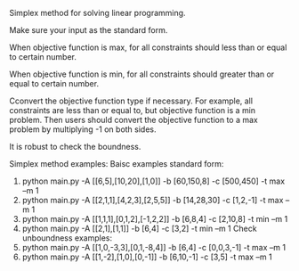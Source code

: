 Simplex method for solving linear programming.

Make sure your input as the standard form.

When objective function is max, for all constraints should less than or equal to certain number.

When objective function is min, for all constraints should greater than or equal to certain number.

Cconvert the objective function type if necessary. For example, all constraints are less than or equal to, but objective function is a min problem. Then users should convert the objective function to a max problem by multiplying -1 on both sides.

It is robust to check the boundness. 

Simplex method examples:
Baisc examples standard form:
1. python main.py -A [[6,5],[10,20],[1,0]] -b [60,150,8] -c [500,450] -t max –m 1
2. python main.py -A [[2,1,1],[4,2,3],[2,5,5]] -b [14,28,30] -c [1,2,-1] -t max –m 1
3. python main.py -A [[1,1,1],[0,1,2],[-1,2,2]] -b [6,8,4] -c [2,10,8] -t min –m 1
4. python main.py -A [[2,1],[1,1]] -b [6,4] -c [3,2] -t min –m 1
Check unboundness examples:
5. python main.py -A [[1,0,-3,3],[0,1,-8,4]] -b [6,4] -c [0,0,3,-1] -t max –m 1
6. python main.py -A [[1,-2],[1,0],[0,-1]] -b [6,10,-1] -c [3,5] -t max –m 1

